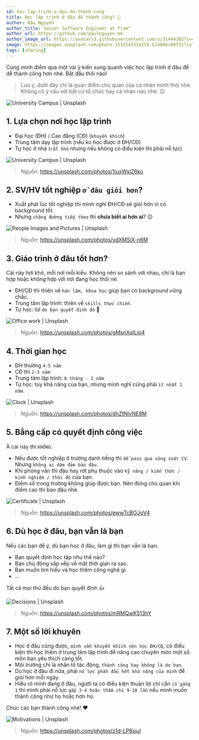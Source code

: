 ```yaml
---
id: hoc-lap-trinh-o-dau-de-thanh-cong
title: Học lập trình ở đâu để thành công? 🎉
author: Hậu Nguyễn
author_title: Senior Software Engineer at fram^
author_url: https://github.com/paulnguyen-mn
author_image_url: https://avatars3.githubusercontent.com/u/31444102?s=400&u=c545a527aa31843e1361462e410c0f51863e8e26&v=4
image: https://images.unsplash.com/photo-1531545514256-b1400bc00f31?ixlib=rb-1.2.1&ixid=eyJhcHBfaWQiOjEyMDd9&auto=format&fit=crop&w=1267&q=80
tags: [sharing]
---
```


Cùng mình điểm qua một vài ý kiến xung quanh việc học lập trình ở đâu để dễ thành công hơn nhé. Bắt đầu thôi nào! 

> Lưu ý, dưới đây chỉ là quan điểm chủ quan của cá nhân mình thôi nhé. Không có ý xấu với bất cứ tổ chức hay cá nhân nào nhé. 😉

![University Campus | Unsplash](/img/university.jpg)

<!-- truncate-->

## 1. Lựa chọn nơi học lập trình

- Đại học (ĐH) / Cao đẳng (CĐ) (`khuyến khích`)
- Trung tâm dạy lập trình (nếu ko học được ở ĐH/CĐ)
- Tự học ở nhà (`rất khó` nhưng nếu không có điều kiện thì phải nỗ lực)

![University Campus | Unsplash](/img/university.jpg)

> Nguồn: https://unsplash.com/photos/1iuxWsIZ6ko


## 2. SV/HV tốt nghiệp `ở đâu giỏi hơn`?

- Xuất phát lúc tốt nghiệp thì mình nghĩ ĐH/CĐ sẽ giỏi hơn vì có background tốt.
- Nhưng `chặng đường tiếp theo` thì **chưa biết ai hơn ai**? 😉

![People Images and Pictures | Unsplash](/img/team-work.jpg)

> Nguồn: https://unsplash.com/photos/vdXMSiX-n6M


## 3. Giáo trình ở đâu tốt hơn?

Cái này hơi khó, mỗi nơi mỗi kiểu. Không nên so sánh với nhau, chỉ là bạn hợp hoặc không hợp với nơi đang học thôi nè.

- ĐH/CĐ thì thiên về `hàn lâm, khoa học` giúp bạn có background vững chắc.
- Trung tâm lập trình: thiên về `skills thực chiến`.
- Tự học: lol `do bạn quyết định đó` 🤣


![Office work | Unsplash](/img/presentation.jpg)

> Nguồn: https://unsplash.com/photos/gMsnXqILjp4


## 4. Thời gian học

- ĐH thường `4-5 năm`
- CĐ thì `2-3 năm` 
- Trung tâm lập trình: `6 tháng - 1 năm`
- Tự học: tùy khả năng của bạn, nhưng mình nghĩ cũng phải `ít nhất 1 năm`.

![Clock | Unsplash](/img/clock.jpg)

> Nguồn: https://unsplash.com/photos/dhZtNlvNE8M


## 5. Bằng cấp có quyết định công việc

À cái này thì `KHÔNG`.

- Nếu được tốt nghiệp ở trường danh tiếng thì `dễ pass qua vòng soát CV`. Nhưng `không ai dám đảm bảo đậu`.
- Khi phỏng vấn thì đậu hay rớt phụ thuộc vào `kỹ năng / kiến thức / kinh nghiệm / thái độ` của bạn. 
- Điểm số trong trường không giúp được bạn. Nên đừng chủ quan khi điểm cao thì bao đậu nhé.

![Certificate | Unsplash](/img/certificate.jpg)

> Nguồn: https://unsplash.com/photos/ewwTcBOJgV4


## 6. Dù học ở đâu, bạn vẫn là bạn

Nếu các bạn để ý, dù bạn học ở đâu, làm gì thì bạn vẫn là bạn.

- Bạn quyết định học tập như thế nào?
- Bạn chủ động sắp xếp về mặt thời gian ra sao.
- Bạn muốn tìm hiểu và học thêm công nghệ gì.
- ...

Tất cả mọi thứ đều do bạn quyết định 👍

![Decisions | Unsplash](/img/go-up-and-never-stop.jpg)

> Nguồn: https://unsplash.com/photos/mRMQwK513hY

## 7. Một số lời khuyên

- Học ở đâu cũng được, `mình vẫn khuyến khích nên học ĐH/CĐ`, có điều kiện thì học thêm ở trung tâm lập trình để nâng cao chuyên môn một số môn bạn yêu thích càng tốt.
- Môi trường chỉ là nhân tố tác động, `thành công hay không là do bạn`. 
- Dù học ở đâu đi nữa, phải `nỗ lực phấn đấu hết khả năng của mình` để giỏi hơn mỗi ngày.
- Hiểu rõ mình đang ở đâu, người ta có điều kiện thuận lợi chỉ cần `cố gắng 1` thì mình phải nỗ lực `gấp 3-4 hoặc thẩm chí 9-10 lần` nếu mình muốn thành công như họ hoặc hơn họ.

Chúc các bạn thành công nhé! ❤

![Motivations | Unsplash](/img/motivation-difficule-roads-lead-to-beautiful-destination.jpg)

> Nguồn: https://unsplash.com/photos/z1d-LP8sjuI
